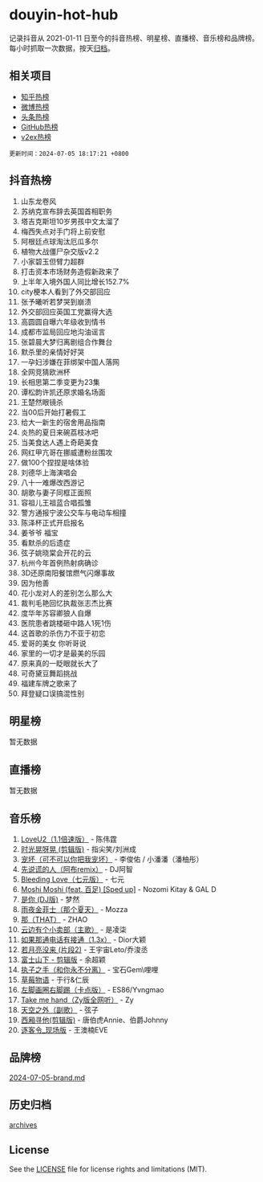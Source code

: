 # douyin-hot-hub

记录抖音从 2021-01-11 日至今的抖音热榜、明星榜、直播榜、音乐榜和品牌榜。每小时抓取一次数据，按天[归档](archives)。

## 相关项目

- [知乎热榜](https://github.com/lonnyzhang423/zhihu-hot-hub)
- [微博热榜](https://github.com/lonnyzhang423/weibo-hot-hub)
- [头条热榜](https://github.com/lonnyzhang423/toutiao-hot-hub)
- [GitHub热榜](https://github.com/lonnyzhang423/github-hot-hub)
- [v2ex热榜](https://github.com/lonnyzhang423/v2ex-hot-hub)


`更新时间：2024-07-05 18:17:21 +0800`

## 抖音热榜

1. 山东龙卷风
1. 苏纳克宣布辞去英国首相职务
1. 塔吉克斯坦10岁男孩中文太溜了
1. 梅西失点对手门将上前安慰
1. 阿根廷点球淘汰厄瓜多尔
1. 植物大战僵尸杂交版v2.2
1. 小家碧玉但臂力超群
1. 打击资本市场财务造假新政来了
1. 上半年入境外国人同比增长152.7%
1. city梗本人看到了外交部回应
1. 张予曦听若梦哭到崩溃
1. 外交部回应英国工党赢得大选
1. 高圆圆自曝六年级收到情书
1. 成都市监局回应地沟油谣言
1. 张碧晨大梦归离剧组合作舞台
1. 默杀里的亲情好好哭
1. 一孕妇涉嫌在菲绑架中国人落网
1. 全网竞猜欧洲杯
1. 长相思第二季变更为23集
1. 谭松韵许凯还原求婚名场面
1. 王楚然眼镜杀
1. 当00后开始打暑假工
1. 给大一新生的宿舍用品指南
1. 炎热的夏日来碗荔枝冰吧
1. 当美食达人遇上奇葩美食
1. 网红甲亢哥在挪威遭粉丝围攻
1. 做100个捏捏是啥体验
1. 刘德华上海演唱会
1. 八十一难爆改西游记
1. 胡歌与妻子同框正面照
1. 容祖儿王祖蓝合唱孤雏
1. 警方通报宁波公交车与电动车相撞
1. 陈泽杯正式开启报名
1. 姜爷爷 福宝
1. 看默杀的后遗症
1. 弦子姚晓棠会开花的云
1. 杭州今年首例热射病确诊
1. 3D还原南阳餐馆燃气闪爆事故
1. 因为他善
1. 花小龙对人的差别怎么那么大
1. 裁判毛艳回忆执裁张志杰比赛
1. 度华年苏容卿狼人自爆
1. 医院患者跳楼砸中路人1死1伤
1. 这首歌的杀伤力不亚于初恋
1. 爱哥的美女 你听哥说
1. 家里的一切才是最美的乐园
1. 原来真的一眨眼就长大了
1. 可奇黛豆舞蹈挑战
1. 福建车牌之歌来了
1. 拜登疑口误搞混性别

## 明星榜

暂无数据

## 直播榜

暂无数据

## 音乐榜

1. [LoveU2（1.1倍速版）](https://sf3-cdn-tos.douyinstatic.com/obj/tos-cn-ve-2774/oQMeDffLaEmgMwgCOEMAFCI6INzoFPgWdD0rsa) - 陈伟霆
1. [时光晃呀晃 (剪辑版)](https://sf5-hl-cdn-tos.douyinstatic.com/obj/tos-cn-ve-2774/o8ACeQem3gwI1x3GIYGAfKG0LJebKFRJDwRwyW) - 指尖笑/刘洲成
1. [宠坏（可不可以你把我宠坏）](https://sf5-hl-cdn-tos.douyinstatic.com/obj/tos-cn-ve-2774/ocWI8ft2gd0rAfXKzvKGeMQM6fVLTLfA8UJzwl) - 李俊佑 / 小潘潘（潘柚彤）
1. [先说谎的人（阿布remix）](https://sf5-hl-cdn-tos.douyinstatic.com/obj/tos-cn-ve-2774/owQtOFmAzBgxBKDOYfeCTQTgE9cDORrOQqmCZy) - DJ阿智
1. [Bleeding Love（七元版）](https://sf5-hl-cdn-tos.douyinstatic.com/obj/tos-cn-ve-2774/oEgC9eZFHQ1MfSRnrfkzFp8AayDWqAQMABBgUs) - 七元
1. [Moshi Moshi (feat. 百足) [Sped up]](https://sf3-cdn-tos.douyinstatic.com/obj/tos-cn-ve-2774/ocCPFQcXJLeroaIdQLIGAoeeYM3OAUYGDguHXz) - Nozomi Kitay & GAL D
1. [是你 (DJ版)](https://sf3-cdn-tos.douyinstatic.com/obj/tos-cn-ve-2774/1ec766e572b34c42853ce6315d426850) - 梦然
1. [雨夜金菲士（那个夏天）](https://sf5-hl-cdn-tos.douyinstatic.com/obj/tos-cn-ve-2774/osPmPLDWQBBE2Z6bftCgYwkFaF4pEYEneXaZQs) - Mozza
1. [那（THAT）](https://sf3-cdn-tos.douyinstatic.com/obj/tos-cn-ve-2774/oIIWGeBZCnlGx9tl0gFlCfwlQbj7QWAD8HYAGg) - ZHAO
1. [云边有个小卖部（主歌）](https://sf3-cdn-tos.douyinstatic.com/obj/tos-cn-ve-2774/okvgzOZylLA4WYUHkAhpy5DrCiqAmBjiMIkJp) - 是凌柒
1. [如果那通电话有接通（1.3x）](https://sf5-hl-cdn-tos.douyinstatic.com/obj/tos-cn-ve-2774/ocJeJKhUhAJG8EYZiEFfGFAPkD3beMQ5mwDv1e) - Dior大颖
1. [若月亮没来 (片段2)](https://sf5-hl-cdn-tos.douyinstatic.com/obj/tos-cn-ve-2774/ocQavLLjkCOeDxGyYeIMGgNAIwJ0QXE1Ve3Fzv) - 王宇宙Leto/乔浚丞
1. [富士山下 - 剪辑版](https://sf5-hl-cdn-tos.douyinstatic.com/obj/tos-cn-ve-2774/o4QGmeUZhQXvtC5BDkogeQni8WbdCBUJEYI12v) - 余超颖
1. [执子之手（和你永不分离）](https://sf5-hl-cdn-tos.douyinstatic.com/obj/tos-cn-ve-2774/oU4mUWISThYfqtA61VOl8PAQGeK2LGGQfFCZfY) - 宝石Gem\哩哩
1. [草莓物语](https://sf5-hl-cdn-tos.douyinstatic.com/obj/tos-cn-ve-2774/okynhJ7jEAIIZBfsLgYMEI8QC3WbQNN66RKzhT) - 于行&仁辰
1. [左脚画圈右脚踢（卡点版）](https://sf5-hl-cdn-tos.douyinstatic.com/obj/tos-cn-ve-2774/oAoAIr8BJv8B7W4CEBMsaSfDWrAiF4izwIDMJg) - ES86/Yvngmao
1. [Take me hand（Zy版全网听）](https://sf5-hl-cdn-tos.douyinstatic.com/obj/tos-cn-ve-2774/owyUoUuVpA1I7BiszAYMSqbGseWQw8P7Ea2BiR) - Zy
1. [天空之外（副歌）](https://sf3-cdn-tos.douyinstatic.com/obj/tos-cn-ve-2774/oAYn0BTp8jS8iSyZSHMUWAikyvAWI1c7aiJTr) - 弦子
1. [西厢寻他(剪辑版)](https://sf3-cdn-tos.douyinstatic.com/obj/tos-cn-ve-2774/oUsAVfAQKlRNxEv5qxvIB8o5qmIWUcXbzJKJhw) - 唐伯虎Annie、伯爵Johnny
1. [逐客令_现场版](https://sf5-hl-cdn-tos.douyinstatic.com/obj/tos-cn-ve-2774/okjvqFftEMAIgLPvI8f4MT5CZVyxmDQdBOwjBv) - 王澳楠EVE

## 品牌榜

[2024-07-05-brand.md](archives/2024-07-05-brand.md)

## 历史归档

[archives](archives)

## License

See the [LICENSE](LICENSE) file for license rights and limitations (MIT).
